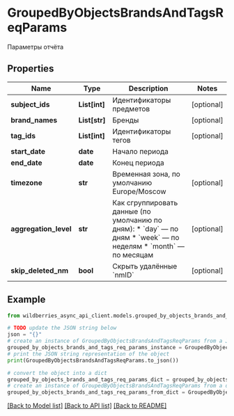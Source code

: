 # GroupedByObjectsBrandsAndTagsReqParams

Параметры отчёта

## Properties

Name | Type | Description | Notes
------------ | ------------- | ------------- | -------------
**subject_ids** | **List[int]** | Идентификаторы предметов | [optional] 
**brand_names** | **List[str]** | Бренды | [optional] 
**tag_ids** | **List[int]** | Идентификаторы тегов | [optional] 
**start_date** | **date** | Начало периода | 
**end_date** | **date** | Конец периода | 
**timezone** | **str** | Временная зона, по умолчанию Europe/Moscow  | [optional] 
**aggregation_level** | **str** | Как сгруппировать данные (по умолчанию по дням):    * &#x60;day&#x60; — по дням   * &#x60;week&#x60; — по неделям   * &#x60;month&#x60; — по месяцам  | [optional] 
**skip_deleted_nm** | **bool** | Скрыть удалённые &#x60;nmID&#x60; | [optional] 

## Example

```python
from wildberries_async_api_client.models.grouped_by_objects_brands_and_tags_req_params import GroupedByObjectsBrandsAndTagsReqParams

# TODO update the JSON string below
json = "{}"
# create an instance of GroupedByObjectsBrandsAndTagsReqParams from a JSON string
grouped_by_objects_brands_and_tags_req_params_instance = GroupedByObjectsBrandsAndTagsReqParams.from_json(json)
# print the JSON string representation of the object
print(GroupedByObjectsBrandsAndTagsReqParams.to_json())

# convert the object into a dict
grouped_by_objects_brands_and_tags_req_params_dict = grouped_by_objects_brands_and_tags_req_params_instance.to_dict()
# create an instance of GroupedByObjectsBrandsAndTagsReqParams from a dict
grouped_by_objects_brands_and_tags_req_params_from_dict = GroupedByObjectsBrandsAndTagsReqParams.from_dict(grouped_by_objects_brands_and_tags_req_params_dict)
```
[[Back to Model list]](../README.md#documentation-for-models) [[Back to API list]](../README.md#documentation-for-api-endpoints) [[Back to README]](../README.md)


